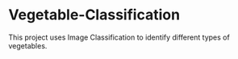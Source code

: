 # Vegetable-Classification
This project uses Image Classification to identify different types of vegetables.
